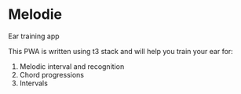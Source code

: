 # Melodie

Ear training app

This PWA is written using t3 stack and will help you train your ear for:

1. Melodic interval and recognition
2. Chord progressions
3. Intervals